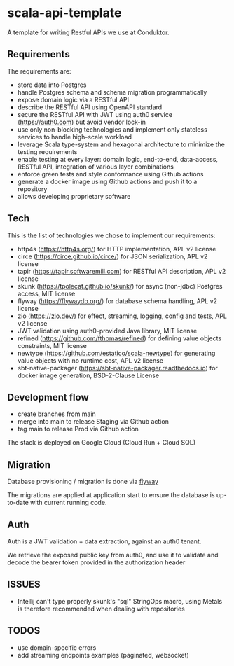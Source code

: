 # scala-api-template

A template for writing Restful APIs we use at Conduktor.

## Requirements 

The requirements are:

- store data into Postgres
- handle Postgres schema and schema migration programmatically
- expose domain logic via a RESTful API
- describe the RESTful API using OpenAPI standard
- secure the RESTful API with JWT using auth0 service (https://auth0.com) but avoid vendor lock-in
- use only non-blocking technologies and implement only stateless services to handle high-scale workload
- leverage Scala type-system and hexagonal architecture to minimize the testing requirements
- enable testing at every layer: domain logic, end-to-end, data-access, RESTful API, integration of various layer combinations
- enforce green tests and style conformance using Github actions
- generate a docker image using Github actions and push it to a repository
- allows developing proprietary software

## Tech

This is the list of technologies we chose to implement our requirements:

- http4s (https://http4s.org/) for HTTP implementation, APL v2 license
- circe (https://circe.github.io/circe/) for JSON serialization, APL v2 license
- tapir (https://tapir.softwaremill.com) for RESTful API description, APL v2 license
- skunk (https://tpolecat.github.io/skunk/) for async (non-jdbc) Postgres access, MIT license
- flyway (https://flywaydb.org/) for database schema handling, APL v2 license
- zio (https://zio.dev/) for effect, streaming, logging, config and tests, APL v2 license
- JWT validation using auth0-provided Java library, MIT license
- refined (https://github.com/fthomas/refined) for defining value objects constraints, MIT license
- newtype (https://github.com/estatico/scala-newtype) for generating value objects with no runtime cost, APL v2 license
- sbt-native-packager (https://sbt-native-packager.readthedocs.io) for docker image generation, BSD-2-Clause License

## Development flow

- create branches from main
- merge into main to release Staging via Github action
- tag main to release Prod via Github action

The stack is deployed on Google Cloud (Cloud Run + Cloud SQL)


## Migration
Database provisioning / migration is done via [flyway](https://flywaydb.org/)

The migrations are applied at application start to ensure the database is up-to-date with current running code.


## Auth

Auth is a JWT validation + data extraction, against an auth0 tenant.

We retrieve the exposed public key from auth0, and use it to validate and decode the bearer token provided in the authorization header 


## ISSUES

 - Intellij can't type properly skunk's "sql" StringOps macro,
using Metals is therefore recommended when dealing with repositories

## TODOS
- use domain-specific errors
- add streaming endpoints examples (paginated, websocket)

